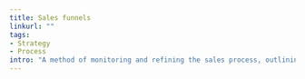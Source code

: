 ```yaml
---
title: Sales funnels
linkurl: ""
tags:
- Strategy
- Process
intro: "A method of monitoring and refining the sales process, outlining a step-by-step journey taken by the user when making a purchase."
---
```


